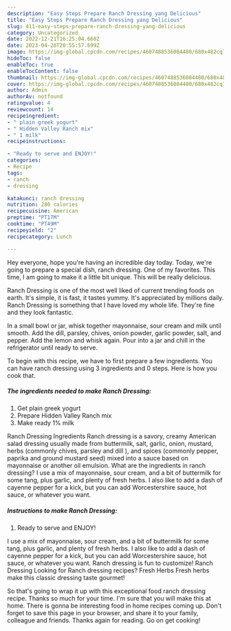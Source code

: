 ```yaml
---
description: "Easy Steps Prepare Ranch Dressing yang Delicious"
title: "Easy Steps Prepare Ranch Dressing yang Delicious"
slug: 411-easy-steps-prepare-ranch-dressing-yang-delicious
category: Uncategorized
date: 2022-12-21T16:25:04.660Z
date: 2023-04-26T20:55:57.699Z
image: https://img-global.cpcdn.com/recipes/4607488536084480/680x482cq70/ranch-dressing-recipe-main-photo.jpg
hideToc: false
enableToc: true
enableTocContent: false
thumbnail: https://img-global.cpcdn.com/recipes/4607488536084480/680x482cq70/ranch-dressing-recipe-main-photo.jpg
cover: https://img-global.cpcdn.com/recipes/4607488536084480/680x482cq70/ranch-dressing-recipe-main-photo.jpg
author: Admin
authorAv: notfound
ratingvalue: 4
reviewcount: 14
recipeingredient:
- " plain greek yogurt"
- " Hidden Valley Ranch mix"
- " 1 milk"
recipeinstructions:

- "Ready to serve and ENJOY!"
categories:
- Recipe
tags:
- ranch
- dressing

katakunci: ranch dressing 
nutrition: 280 calories
recipecuisine: American
preptime: "PT17M"
cooktime: "PT49M"
recipeyield: "2"
recipecategory: Lunch

---
```



Hey everyone, hope you're having an incredible day today. Today, we're going to prepare a special dish, ranch dressing. One of my favorites. This time, I am going to make it a little bit unique. This will be really delicious.

Ranch Dressing is one of the most well liked of current trending foods on earth. It's simple, it is fast, it tastes yummy. It's appreciated by millions daily. Ranch Dressing is something that I have loved my whole life. They're fine and they look fantastic.

In a small bowl or jar, whisk together mayonnaise, sour cream and milk until smooth. Add the dill, parsley, chives, onion powder, garlic powder, salt, and pepper. Add the lemon and whisk again. Pour into a jar and chill in the refrigerator until ready to serve.


To begin with this recipe, we have to first prepare a few ingredients. You can have ranch dressing using 3 ingredients and 0 steps. Here is how you cook that.

<!--inarticleads1-->

##### The ingredients needed to make Ranch Dressing:

1. Get  plain greek yogurt
1. Prepare  Hidden Valley Ranch mix
1. Make ready  1% milk


Ranch Dressing Ingredients Ranch dressing is a savory, creamy American salad dressing usually made from buttermilk, salt, garlic, onion, mustard, herbs (commonly chives, parsley and dill ), and spices (commonly pepper, paprika and ground mustard seed) mixed into a sauce based on mayonnaise or another oil emulsion. What are the ingredients in ranch dressing? I use a mix of mayonnaise, sour cream, and a bit of buttermilk for some tang, plus garlic, and plenty of fresh herbs. I also like to add a dash of cayenne pepper for a kick, but you can add Worcestershire sauce, hot sauce, or whatever you want. 

<!--inarticleads2-->

##### Instructions to make Ranch Dressing:


1. Ready to serve and ENJOY!

I use a mix of mayonnaise, sour cream, and a bit of buttermilk for some tang, plus garlic, and plenty of fresh herbs. I also like to add a dash of cayenne pepper for a kick, but you can add Worcestershire sauce, hot sauce, or whatever you want. Ranch dressing is fun to customize! Ranch Dressing Looking for Ranch dressing recipes? Fresh Herbs Fresh herbs make this classic dressing taste gourmet! 

So that's going to wrap it up with this exceptional food ranch dressing recipe. Thanks so much for your time. I'm sure that you will make this at home. There is gonna be interesting food in home recipes coming up. Don't forget to save this page in your browser, and share it to your family, colleague and friends. Thanks again for reading. Go on get cooking!
